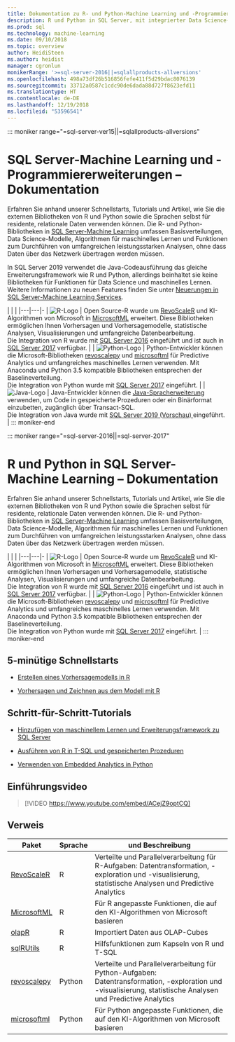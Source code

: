 ```yaml
---
title: Dokumentation zu R- und Python-Machine Learning und -Programmiererweiterungen – SQL Server-Machine Learning
description: R und Python in SQL Server, mit integrierter Data Science-Modellierung und Algorithmen für maschinelles Lernen für umfangreiche Analysen von Unternehmensdaten
ms.prod: sql
ms.technology: machine-learning
ms.date: 09/10/2018
ms.topic: overview
author: HeidiSteen
ms.author: heidist
manager: cgronlun
monikerRange: '>=sql-server-2016||=sqlallproducts-allversions'
ms.openlocfilehash: 498a73df26b516856fefe411f5d29bdac8076139
ms.sourcegitcommit: 33712a0587c1cdc90de6dada88d727f8623efd11
ms.translationtype: HT
ms.contentlocale: de-DE
ms.lasthandoff: 12/19/2018
ms.locfileid: "53596541"
---
```

::: moniker range="=sql-server-ver15||=sqlallproducts-allversions"
# <a name="sql-server-machine-learning-and-programming-extensions-documentation"></a>SQL Server-Machine Learning und -Programmiererweiterungen – Dokumentation

Erfahren Sie anhand unserer Schnellstarts, Tutorials und Artikel, wie Sie die externen Bibliotheken von R und Python sowie die Sprachen selbst für residente, relationale Daten verwenden können. Die R- und Python-Bibliotheken in [SQL Server-Machine Learning](what-is-sql-server-machine-learning.md) umfassen Basisverteilungen, Data Science-Modelle, Algorithmen für maschinelles Lernen und Funktionen zum Durchführen von umfangreichen leistungsstarken Analysen, ohne dass Daten über das Netzwerk übertragen werden müssen. 

In SQL Server 2019 verwendet die Java-Codeausführung das gleiche Erweiterungsframework wie R und Python, allerdings beinhaltet sie keine Bibliotheken für Funktionen für Data Science und maschinelles Lernen. Weitere Informationen zu neuen Features finden Sie unter [Neuerungen in SQL Server-Machine Learning Services](what-s-new-in-sql-server-machine-learning-services.md).

|   |   | 
|---|---|-
| ![R-Logo](./media/index/logo_r.png) | Open Source-R wurde um [RevoScaleR](https://docs.microsoft.com/machine-learning-server/r-reference/revoscaler/revoscaler) und KI-Algorithmen von Microsoft in [MicrosoftML](https://docs.microsoft.com/machine-learning-server/r-reference/microsoftml/microsoftml-package) erweitert. Diese Bibliotheken ermöglichen Ihnen Vorhersagen und Vorhersagemodelle, statistische Analysen, Visualisierungen und umfangreiche Datenbearbeitung. <br/>Die Integration von R wurde mit [SQL Server 2016](./install/sql-r-services-windows-install.md) eingeführt und ist auch in [SQL Server 2017](./install/sql-machine-learning-services-windows-install.md) verfügbar. | 
| ![Python-Logo](./media/index/logo_python.png) | Python-Entwickler können die Microsoft-Bibliotheken [revoscalepy](https://docs.microsoft.com/machine-learning-server/python-reference/revoscalepy/revoscalepy-package) und [microsoftml](https://docs.microsoft.com/machine-learning-server/python-reference/microsoftml/microsoftml-package) für Predictive Analytics und umfangreiches maschinelles Lernen verwenden. Mit Anaconda und Python 3.5 kompatible Bibliotheken entsprechen der Baselineverteilung. <br/>Die Integration von Python wurde mit [SQL Server 2017](./install/sql-machine-learning-services-windows-install.md) eingeführt.  | 
| ![Java-Logo](./media/index/logo_java.png) | Java-Entwickler können die [Java-Spracherweiterung](java/extension-java.md) verwenden, um Code in gespeicherte Prozeduren oder ein Binärformat einzubetten, zugänglich über Transact-SQL. <br/>Die Integration von Java wurde mit [SQL Server 2019 (Vorschau) ](./install/sql-machine-learning-services-ver15.md) eingeführt. |
::: moniker-end

::: moniker range="=sql-server-2016||=sql-server-2017"
# <a name="sql-server-machine-learning-r-and-python-documentation"></a>R und Python in SQL Server-Machine Learning – Dokumentation

Erfahren Sie anhand unserer Schnellstarts, Tutorials und Artikel, wie Sie die externen Bibliotheken von R und Python sowie die Sprachen selbst für residente, relationale Daten verwenden können. Die R- und Python-Bibliotheken in [SQL Server-Machine Learning](what-is-sql-server-machine-learning.md) umfassen Basisverteilungen, Data Science-Modelle, Algorithmen für maschinelles Lernen und Funktionen zum Durchführen von umfangreichen leistungsstarken Analysen, ohne dass Daten über das Netzwerk übertragen werden müssen. 

|   |   | 
|---|---|-
| ![R-Logo](./media/index/logo_r.png) | Open Source-R wurde um [RevoScaleR](https://docs.microsoft.com/machine-learning-server/r-reference/revoscaler/revoscaler) und KI-Algorithmen von Microsoft in [MicrosoftML](https://docs.microsoft.com/machine-learning-server/r-reference/microsoftml/microsoftml-package) erweitert. Diese Bibliotheken ermöglichen Ihnen Vorhersagen und Vorhersagemodelle, statistische Analysen, Visualisierungen und umfangreiche Datenbearbeitung. <br/>Die Integration von R wurde mit [SQL Server 2016](./install/sql-r-services-windows-install.md) eingeführt und ist auch in [SQL Server 2017](./install/sql-machine-learning-services-windows-install.md) verfügbar. | 
| ![Python-Logo](./media/index/logo_python.png) | Python-Entwickler können die Microsoft-Bibliotheken [revoscalepy](https://docs.microsoft.com/machine-learning-server/python-reference/revoscalepy/revoscalepy-package) und [microsoftml](https://docs.microsoft.com/machine-learning-server/python-reference/microsoftml/microsoftml-package) für Predictive Analytics und umfangreiches maschinelles Lernen verwenden. Mit Anaconda und Python 3.5 kompatible Bibliotheken entsprechen der Baselineverteilung. <br/>Die Integration von Python wurde mit [SQL Server 2017](./install/sql-machine-learning-services-windows-install.md) eingeführt.  | 
::: moniker-end

## <a name="5-minute-quickstarts"></a>5-minütige Schnellstarts

+ [Erstellen eines Vorhersagemodells in R](./tutorials/rtsql-create-a-predictive-model-r.md)

+ [Vorhersagen und Zeichnen aus dem Modell mit R](./tutorials/rtsql-predict-and-plot-from-model.md)


## <a name="step-by-step-tutorials"></a>Schritt-für-Schritt-Tutorials

+ [Hinzufügen von maschinellem Lernen und Erweiterungsframework zu SQL Server](install/sql-machine-learning-services-windows-install.md)

+ [Ausführen von R in T-SQL und gespeicherten Prozeduren](./tutorials/sqldev-in-database-r-for-sql-developers.md)

+ [Verwenden von Embedded Analytics in Python](./tutorials/sqldev-in-database-python-for-sql-developers.md)


## <a name="video-introduction"></a>Einführungsvideo

> [!VIDEO https://www.youtube.com/embed/ACejZ9optCQ]

## <a name="reference"></a>Verweis

| Paket | Sprache | und Beschreibung | 
|---------|----------|-------------|
| [RevoScaleR](https://docs.microsoft.com/machine-learning-server/r-reference/revoscaler/revoscaler) | R | Verteilte und Parallelverarbeitung für R-Aufgaben: Datentransformation, -exploration und -visualisierung, statistische Analysen und Predictive Analytics |
| [MicrosoftML](https://docs.microsoft.com/machine-learning-server/r-reference/microsoftml/microsoftml-package) | R | Für R angepasste Funktionen, die auf den KI-Algorithmen von Microsoft basieren |
| [olapR](https://docs.microsoft.com/machine-learning-server/r-reference/olapr/olapr) | R | Importiert Daten aus OLAP-Cubes |
| [sqlRUtils](https://docs.microsoft.com/machine-learning-server/r-reference/sqlrutils/sqlrutils) | R | Hilfsfunktionen zum Kapseln von R und T-SQL |
[revoscalepy](https://docs.microsoft.com/machine-learning-server/python-reference/revoscalepy/revoscalepy-package) | Python | Verteilte und Parallelverarbeitung für Python-Aufgaben: Datentransformation, -exploration und -visualisierung, statistische Analysen und Predictive Analytics  | 
| [microsoftml](https://docs.microsoft.com/machine-learning-server/python-reference/microsoftml/microsoftml-package) | Python | Für Python angepasste Funktionen, die auf den KI-Algorithmen von Microsoft basieren  |